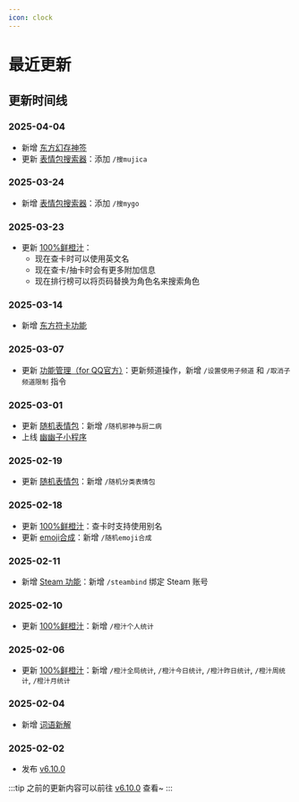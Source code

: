 ```yaml
---
icon: clock
---
```


# 最近更新

## 更新时间线

### 2025-04-04

- 新增 [东方幻存神签](../function/touhou/touhou_genson_shinju.md)
- 更新 [表情包搜索器](../function/img/meme_searcher.md)：添加 `/搜mujica`

### 2025-03-24

- 新增 [表情包搜索器](../function/img/meme_searcher.md)：添加 `/搜mygo`

### 2025-03-23

- 更新 [100%鲜橙汁](../function/query/orange_juice.md)：
  - 现在查卡时可以使用英文名
  - 现在查卡/抽卡时会有更多附加信息
  - 现在排行榜可以将页码替换为角色名来搜索角色

### 2025-03-14

- 新增 [东方符卡功能](../function/touhou/touhou_spellcard.md)

### 2025-03-07

- 更新 [功能管理（for QQ官方）](../function/admin/plugin_manager_bot.md)：更新频道操作，新增 `/设置使用子频道` 和 `/取消子频道限制` 指令

### 2025-03-01

- 更新 [随机表情包](../function/img/random_meme.md)：新增 `/随机邪神与厨二病`
- 上线 [幽幽子小程序](https://m.q.qq.com/a/s/d58a856a4d9d268aa5bc43caf1839723)

### 2025-02-19

- 更新 [随机表情包](../function/img/random_meme.md)：新增 `/随机分类表情包`

### 2025-02-18

- 更新 [100%鲜橙汁](../function/query/orange_juice.md)：查卡时支持使用别名
- 更新 [emoji合成](../function/play/emoji_mix.md)：新增 `/随机emoji合成`

### 2025-02-11

- 新增 [Steam 功能](../function/query/steam.md)：新增 `/steambind` 绑定 Steam 账号

### 2025-02-10

- 更新 [100%鲜橙汁](../function/query/orange_juice.md)：新增 `/橙汁个人统计`

### 2025-02-06

- 更新 [100%鲜橙汁](../function/query/orange_juice.md)：新增 `/橙汁全局统计`, `/橙汁今日统计`, `/橙汁昨日统计`, `/橙汁周统计`, `/橙汁月统计`

### 2025-02-04

- 新增 [词语新解](../function/play/modern_word.md)

### 2025-02-02

- 发布 [v6.10.0](./v6.10.0.md)

:::tip
之前的更新内容可以前往 [v6.10.0](./v6.10.0.md) 查看~
:::
